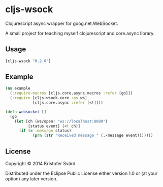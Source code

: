 # cljs-wsock

Clojurescript async wrapper for goog.net.WebSocket.

A small project for teaching myself clojurescript and core.async library.

## Usage

```clojure
[cljs-wsock "0.2.0"]
```

## Example

```clojure
(ns example
  (:require-macros [cljs.core.async.macros :refer [go]])
  (:require [cljs-wsock.core :as ws]
            [cljs.core.async :refer [<!]]))

(defn websocket []
  (go
    (let [ch (ws/open! "ws://localhost:8080")
          [status event] (<! ch)]
      (if (= :message status)
            (prn (str "Received message " (.-message event)))))))
```

## License

Copyright © 2014 Kristofer Svärd

Distributed under the Eclipse Public License either version 1.0 or (at
your option) any later version.
